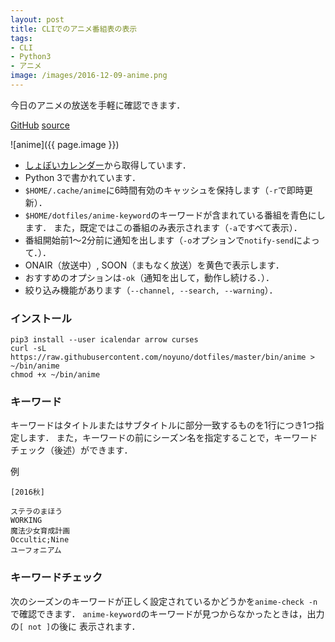 ```yaml
---
layout: post
title: CLIでのアニメ番組表の表示
tags:
- CLI
- Python3
- アニメ
image: /images/2016-12-09-anime.png
---
```


今日のアニメの放送を手軽に確認できます．

[GitHub](https://github.com/noyuno/dotfiles/blob/master/bin/anime)
[source](https://raw.githubusercontent.com/noyuno/dotfiles/master/bin/anime)

![anime]({{ page.image }})

- [しょぼいカレンダー](http://cal.syoboi.jp/)から取得しています．
- Python 3で書かれています．
- `$HOME/.cache/anime`に6時間有効のキャッシュを保持します（`-r`で即時更新）．
- `$HOME/dotfiles/anime-keyword`のキーワードが含まれている番組を青色にします．
また，既定ではこの番組のみ表示されます（`-a`ですべて表示）．
- 番組開始前1〜2分前に通知を出します（`-o`オプションで`notify-send`によって．）．
- ONAIR（放送中）, SOON（まもなく放送）を黄色で表示します．
- おすすめのオプションは`-ok`（通知を出して，動作し続ける．）．
- 絞り込み機能があります（`--channel, --search, --warning`）．

### インストール

    pip3 install --user icalendar arrow curses
    curl -sL https://raw.githubusercontent.com/noyuno/dotfiles/master/bin/anime > ~/bin/anime
    chmod +x ~/bin/anime

### キーワード

キーワードはタイトルまたはサブタイトルに部分一致するものを1行につき1つ指定します．
また，キーワードの前にシーズン名を指定することで，キーワードチェック（後述）ができます．

例

~~~
[2016秋]

ステラのまほう
WORKING
魔法少女育成計画
Occultic;Nine
ユーフォニアム
~~~

### キーワードチェック

次のシーズンのキーワードが正しく設定されているかどうかを`anime-check -n`
で確認できます．
`anime-keyword`のキーワードが見つからなかったときは，出力の`[ not ]`の後に
表示されます．

